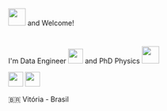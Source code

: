 # 

<img src="https://cdn-icons-png.flaticon.com/512/3662/3662962.png" width="35" height="35"> and Welcome!


#
I'm Data Engineer <img src="https://cdn-icons-png.flaticon.com/512/2980/2980479.png" width="30" height="30"> and PhD Physics <img src="https://cdn-icons-png.flaticon.com/512/882/882991.png" width="35" height="35"> 


<img src="https://cdn-icons-png.flaticon.com/512/1822/1822899.png" width="30" height="30"> <img src="https://cdn-icons-png.flaticon.com/512/3962/3962076.png" width="30" height="30">


:brazil: Vitória - Brasil

#


